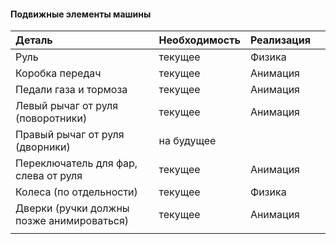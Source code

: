 #### Подвижные элементы машины

| Деталь                                    | Необходимость | Реализация |     |
| :---------------------------------------- | :------------ | :--------- | --- |
| Руль                                      | текущее       | Физика     |     |
| Коробка передач                           | текущее       | Анимация   |     |
| Педали газа и тормоза                     | текущее       | Анимация   |     |
| Левый рычаг от руля (поворотники)         | текущее       | Анимация   |     |
| Правый рычаг от руля (дворники)           | на будущее    |            |     |
| Переключатель для фар, слева от руля      | текущее       | Анимация   |     |
| Колеса (по отдельности)                   | текущее       | Физика     |     |
| Дверки (ручки должны позже анимироваться) | текущее       | Анимация   |     |
|                                           |               |            |     |

